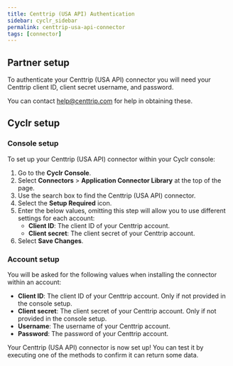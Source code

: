 ```yaml
---
title: Centtrip (USA API) Authentication
sidebar: cyclr_sidebar
permalink: centtrip-usa-api-connector
tags: [connector]
---
```


## Partner setup

To authenticate your Centtrip (USA API) connector you will need your Centtrip client ID, client secret username, and password.

You can contact [help@centtrip.com](mailto:help@centtrip.com) for help in obtaining these.

## Cyclr setup

### Console setup

To set up your Centtrip (USA API) connector within your Cyclr console:

1. Go to the **Cyclr Console**.
2. Select **Connectors** > **Application Connector Library** at the top of the page.
3. Use the search box to find the Centtrip (USA API) connector.
4. Select the **Setup Required** icon.
5. Enter the below values, omitting this step will allow you to use different settings for each account:
    - **Client ID**: The client ID of your Centtrip account.
    - **Client secret**: The client secret of your Centtrip account.
6. Select **Save Changes**.

### Account setup

You will be asked for the following values when installing the connector within an account:

-   **Client ID**: The client ID of your Centtrip account. Only if not provided in the console setup.
-   **Client secret**: The client secret of your Centtrip account. Only if not provided in the console setup.
-   **Username**: The username of your Centtrip account.
-   **Password**: The password of your Centtrip account.

Your Centtrip (USA API) connector is now set up! You can test it by executing one of the methods to confirm it can return some data.
